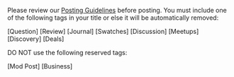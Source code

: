 Please review our [Posting Guidelines](https://www.reddit.com/r/AsianBeauty/wiki/postguidelines) before posting. You must include one of the following tags in your title or else it will be automatically removed:  

[Question] [Review] [Journal] [Swatches] [Discussion] [Meetups] [Discovery] [Deals]

DO NOT use the following reserved tags:

[Mod Post] [Business]

